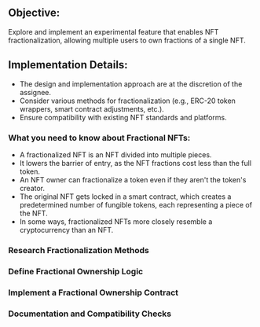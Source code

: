 ## Objective:

Explore and implement an experimental feature that enables NFT fractionalization, allowing multiple users to own fractions of a single NFT.

## Implementation Details:

- The design and implementation approach are at the discretion of the assignee.
- Consider various methods for fractionalization (e.g., ERC-20 token wrappers, smart contract adjustments, etc.).
- Ensure compatibility with existing NFT standards and platforms.

### What you need to know about Fractional NFTs:
- A fractionalized NFT is an NFT divided into multiple pieces. 
- It lowers the barrier of entry, as the NFT fractions cost less than the full token.
- An NFT owner can fractionalize a token even if they aren't the token's creator.
- The original NFT gets locked in a smart contract, which creates a predetermined number of fungible tokens, each representing a piece of the NFT.
- In some ways, fractionalized NFTs more closely resemble a cryptocurrency than an NFT.

### Research Fractionalization Methods

### Define Fractional Ownership Logic

### Implement a Fractional Ownership Contract

### Documentation and Compatibility Checks 